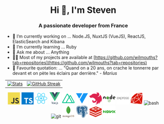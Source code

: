 <h1 align="center">Hi 👋, I'm Steven</h1>
<h3 align="center">A passionate developer from France</h3>

- 🔭 I’m currently working on ... Node.JS, NuxtJS (VueJS), ReactJS, ElasticSearch and Kibana
- 🌱 I’m currently learning ... Ruby
- 💬 Ask me about ... Anything
- 👨‍💻 Most of my projects are available at [https://github.com/wilmouths?tab=repositories](https://github.com/wilmouths?tab=repositories)
- 💬 Favourite quotation: ... "Quand on a 20 ans, on crache le tonnerre par devant et on pète les éclairs par derrière." - *Marius*

<table align="center">
  <tbody>
    <tr>
      <td>
        <a href="https://github-readme-stats.vercel.app/api?username=wilmouths&show_icons=true&theme=tokyonight&count_private=true&include_all_commits=2018">
          <img src="https://github-readme-stats.vercel.app/api?username=wilmouths&show_icons=true&theme=tokyonight&count_private=true&include_all_commits=2018" alt="Stats" />
        </a>
      </td>
      <td>
        <a href="[https://git.io/streak-stats](https://streak-stats.demolab.com?user=wilmouths&theme=transparent&border_radius=5)">
          <img src="https://streak-stats.demolab.com?user=wilmouths&theme=transparent&border_radius=5" alt="GitHub Streak" />
        </a>
      </td>
    </tr>
  </tbody>
</table>

<p align="center">
  <img src="https://raw.githubusercontent.com/devicons/devicon/master/icons/javascript/javascript-original.svg" alt="javascript" width="40" height="40"/>
  <img src="https://raw.githubusercontent.com/devicons/devicon/master/icons/typescript/typescript-plain.svg" alt="typescript" width="40" height="40"/>
  <img src="https://raw.githubusercontent.com/devicons/devicon/master/icons/react/react-original.svg" alt="react" width="40" height="40"/>
  <img src="https://raw.githubusercontent.com/devicons/devicon/master/icons/vuejs/vuejs-original-wordmark.svg" alt="vuejs" width="40" height="40"/>
  <img src="https://raw.githubusercontent.com/devicons/devicon/master/icons/nuxtjs/nuxtjs-plain.svg" alt="nuxtjs" width="40" height="40"/>
  <img src="https://raw.githubusercontent.com/devicons/devicon/master/icons/vuetify/vuetify-plain.svg" alt="vuetify" width="40" height="40"/>
  <img src="https://raw.githubusercontent.com/devicons/devicon/master/icons/nestjs/nestjs-plain.svg" alt="nestjs" width="40" height="40"/>
  <img src="https://raw.githubusercontent.com/devicons/devicon/master/icons/nodejs/nodejs-original-wordmark.svg" alt="nodejs" width="40" height="40"/>
  <img src="https://raw.githubusercontent.com/devicons/devicon/master/icons/express/express-original-wordmark.svg" alt="express" width="40" height="40"/>
  <img src="https://raw.githubusercontent.com/devicons/devicon/master/icons/ruby/ruby-plain.svg" alt="ruby" width="40" height="40"/>
  <img src="https://www.vectorlogo.zone/logos/gnu_bash/gnu_bash-icon.svg" alt="bash" width="40" height="40"/>
  <img src="https://www.vectorlogo.zone/logos/git-scm/git-scm-icon.svg" alt="git" width="40" height="40"/>
  <img src="https://raw.githubusercontent.com/devicons/devicon/master/icons/mongodb/mongodb-original-wordmark.svg" alt="mongodb" width="40" height="40"/>
  <img src="https://raw.githubusercontent.com/devicons/devicon/master/icons/postgresql/postgresql-plain.svg" alt="postgresql" width="40" height="40"/>
  <img src="https://raw.githubusercontent.com/devicons/devicon/master/icons/redis/redis-plain.svg" alt="redis" width="40" height="40"/>
  <img src="https://raw.githubusercontent.com/devicons/devicon/master/icons/nginx/nginx-original.svg" alt="nginx" width="40" height="40"/>
</p>


<!-- <p align="right"> <img src="https://komarev.com/ghpvc/?username=wilmouths" alt="wilmouths" /> </p> -->
